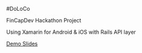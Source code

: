 #DoLoCo

FinCapDev Hackathon Project

Using Xamarin for Android & iOS with Rails API layer

[Demo Slides](https://www.slideshare.net/secret/2qcB0Ih3c8BX1k)

